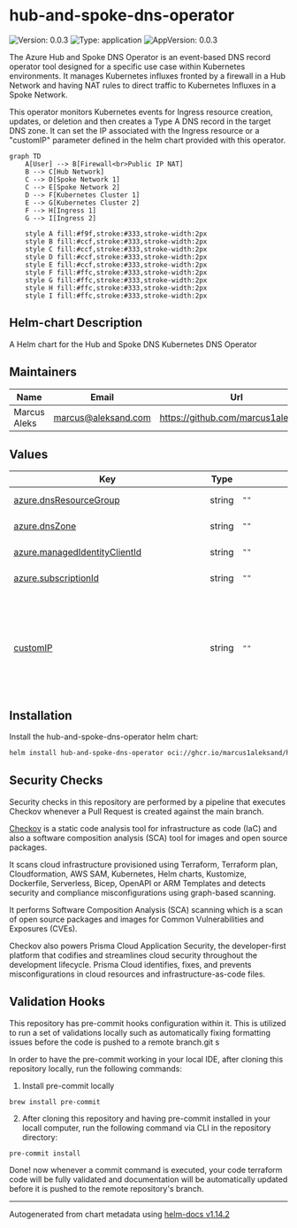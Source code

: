 # hub-and-spoke-dns-operator

![Version: 0.0.3](https://img.shields.io/badge/Version-0.0.3-informational?style=flat-square) ![Type: application](https://img.shields.io/badge/Type-application-informational?style=flat-square) ![AppVersion: 0.0.3](https://img.shields.io/badge/AppVersion-0.0.3-informational?style=flat-square)

The Azure Hub and Spoke DNS Operator is an event-based DNS record operator tool designed for a specific use case within Kubernetes environments. It manages Kubernetes influxes fronted by a firewall in a Hub Network and having NAT rules to direct traffic to Kubernetes Influxes in a Spoke Network.

This operator monitors Kubernetes events for Ingress resource creation, updates, or deletion and then creates a Type A DNS record in the target DNS zone. It can set the IP associated with the Ingress resource or a "customIP" parameter defined in the helm chart provided with this operator.

```mermaid
graph TD
	A[User] --> B[Firewall<br>Public IP NAT]
	B --> C[Hub Network]
	C --> D[Spoke Network 1]
	C --> E[Spoke Network 2]
	D --> F[Kubernetes Cluster 1]
	E --> G[Kubernetes Cluster 2]
	F --> H[Ingress 1]
	G --> I[Ingress 2]

	style A fill:#f9f,stroke:#333,stroke-width:2px
	style B fill:#ccf,stroke:#333,stroke-width:2px
	style C fill:#ccf,stroke:#333,stroke-width:2px
	style D fill:#ccf,stroke:#333,stroke-width:2px
	style E fill:#ccf,stroke:#333,stroke-width:2px
	style F fill:#ffc,stroke:#333,stroke-width:2px
	style G fill:#ffc,stroke:#333,stroke-width:2px
	style H fill:#ffc,stroke:#333,stroke-width:2px
	style I fill:#ffc,stroke:#333,stroke-width:2px
```

## Helm-chart Description

A Helm chart for the Hub and Spoke DNS Kubernetes DNS Operator

## Maintainers

| Name | Email | Url |
| ---- | ------ | --- |
| Marcus Aleks | <marcus@aleksand.com> | <https://github.com/marcus1aleksand> |

## Values

<table height="400px" >
	<thead>
		<th>Key</th>
		<th>Type</th>
		<th>Default</th>
		<th>Description</th>
	</thead>
	<tbody>
		<tr>
			<td id="azure--dnsResourceGroup"><a href="./values.yaml#L17">azure.dnsResourceGroup</a></td>
			<td>
string
</td>
			<td>
				<div style="max-width: 300px;">
<pre lang="json">
""
</pre>
</div>
			</td>
			<td></td>
		</tr>
		<tr>
			<td id="azure--dnsZone"><a href="./values.yaml#L16">azure.dnsZone</a></td>
			<td>
string
</td>
			<td>
				<div style="max-width: 300px;">
<pre lang="json">
""
</pre>
</div>
			</td>
			<td></td>
		</tr>
		<tr>
			<td id="azure--managedIdentityClientId"><a href="./values.yaml#L18">azure.managedIdentityClientId</a></td>
			<td>
string
</td>
			<td>
				<div style="max-width: 300px;">
<pre lang="json">
""
</pre>
</div>
			</td>
			<td></td>
		</tr>
		<tr>
			<td id="azure--subscriptionId"><a href="./values.yaml#L15">azure.subscriptionId</a></td>
			<td>
string
</td>
			<td>
				<div style="max-width: 300px;">
<pre lang="json">
""
</pre>
</div>
			</td>
			<td></td>
		</tr>
		<tr>
			<td id="customIP"><a href="./values.yaml#L11">customIP</a></td>
			<td>
string
</td>
			<td>
				<div style="max-width: 300px;">
<pre lang="json">
""
</pre>
</div>
			</td>
			<td>Paramater with the IP address to override the ingress assigned IP when creating the DNS record.</td>
		</tr>
		<tr>
			<td id="customTTL"><a href="./values.yaml#L13">customTTL</a></td>
			<td>
int
</td>
			<td>
				<div style="max-width: 300px;">
<pre lang="json">
300
</pre>
</div>
			</td>
			<td>Paramater with the TTL to be used when creating the automated DNS record.</td>
		</tr>
		<tr>
			<td id="deployment--automountServiceAccountToken"><a href="./values.yaml#L9">deployment.automountServiceAccountToken</a></td>
			<td>
bool
</td>
			<td>
				<div style="max-width: 300px;">
<pre lang="json">
false
</pre>
</div>
			</td>
			<td></td>
		</tr>
		<tr>
			<td id="fullnameOverride"><a href="./values.yaml#L6">fullnameOverride</a></td>
			<td>
string
</td>
			<td>
				<div style="max-width: 300px;">
<pre lang="json">
""
</pre>
</div>
			</td>
			<td></td>
		</tr>
		<tr>
			<td id="image--pullPolicy"><a href="./values.yaml#L3">image.pullPolicy</a></td>
			<td>
string
</td>
			<td>
				<div style="max-width: 300px;">
<pre lang="json">
"Always"
</pre>
</div>
			</td>
			<td></td>
		</tr>
		<tr>
			<td id="image--repository"><a href="./values.yaml#L2">image.repository</a></td>
			<td>
string
</td>
			<td>
				<div style="max-width: 300px;">
<pre lang="json">
"ghcr.io/marcus1aleksand/hub-and-spoke-dns-operator"
</pre>
</div>
			</td>
			<td></td>
		</tr>
		<tr>
			<td id="imageCredentials"><a href="./values.yaml#L4">imageCredentials</a></td>
			<td>
string
</td>
			<td>
				<div style="max-width: 300px;">
<pre lang="json">
""
</pre>
</div>
			</td>
			<td></td>
		</tr>
		<tr>
			<td id="nameOverride"><a href="./values.yaml#L5">nameOverride</a></td>
			<td>
string
</td>
			<td>
				<div style="max-width: 300px;">
<pre lang="json">
""
</pre>
</div>
			</td>
			<td></td>
		</tr>
		<tr>
			<td id="replicaCount"><a href="./values.yaml#L7">replicaCount</a></td>
			<td>
int
</td>
			<td>
				<div style="max-width: 300px;">
<pre lang="json">
1
</pre>
</div>
			</td>
			<td></td>
		</tr>
		<tr>
			<td id="serviceAccount--create"><a href="./values.yaml#L20">serviceAccount.create</a></td>
			<td>
bool
</td>
			<td>
				<div style="max-width: 300px;">
<pre lang="json">
true
</pre>
</div>
			</td>
			<td></td>
		</tr>
		<tr>
			<td id="serviceAccount--name"><a href="./values.yaml#L21">serviceAccount.name</a></td>
			<td>
string
</td>
			<td>
				<div style="max-width: 300px;">
<pre lang="json">
"azurednsoperator"
</pre>
</div>
			</td>
			<td></td>
		</tr>
	</tbody>
</table>

## Installation

Install the hub-and-spoke-dns-operator helm chart:

```bash
helm install hub-and-spoke-dns-operator oci://ghcr.io/marcus1aleksand/helm-charts/hub-and-spoke-dns-operator
```

## Security Checks

Security checks in this repository are performed by a pipeline that executes Checkov whenever a Pull Request is created against the main branch.

[Checkov](https://github.com/bridgecrewio/checkov?tab=readme-ov-file) is a static code analysis tool for infrastructure as code (IaC) and also a software composition analysis (SCA) tool for images and open source packages.

It scans cloud infrastructure provisioned using Terraform, Terraform plan, Cloudformation, AWS SAM, Kubernetes, Helm charts, Kustomize, Dockerfile, Serverless, Bicep, OpenAPI or ARM Templates and detects security and compliance misconfigurations using graph-based scanning.

It performs Software Composition Analysis (SCA) scanning which is a scan of open source packages and images for Common Vulnerabilities and Exposures (CVEs).

Checkov also powers Prisma Cloud Application Security, the developer-first platform that codifies and streamlines cloud security throughout the development lifecycle. Prisma Cloud identifies, fixes, and prevents misconfigurations in cloud resources and infrastructure-as-code files.

## Validation Hooks

This repository has pre-commit hooks configuration within it. This is utilized to run a set of validations locally such as automatically fixing formatting issues before the code is pushed to a remote branch.git s

In order to have the pre-commit working in your local IDE, after cloning this repository locally, run the following commands:

1. Install pre-commit locally
```
brew install pre-commit
```

2. After cloning this repository and having pre-commit installed in your locall computer, run the following command via CLI in the repository directory:
```
pre-commit install
```
Done! now whenever a commit command is executed, your code terraform code will be fully validated and documentation will be automatically updated before it is pushed to the remote repository's branch.

----------------------------------------------
Autogenerated from chart metadata using [helm-docs v1.14.2](https://github.com/norwoodj/helm-docs/releases/v1.14.2)
